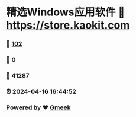 # 精选Windows应用软件 :link: https://store.kaokit.com 
### :page_facing_up: [102](https://store.kaokit.com/tag.html) 
### :speech_balloon: 0 
### :hibiscus: 41287 
### :alarm_clock: 2024-04-16 16:44:52 
### Powered by :heart: [Gmeek](https://github.com/Meekdai/Gmeek)
